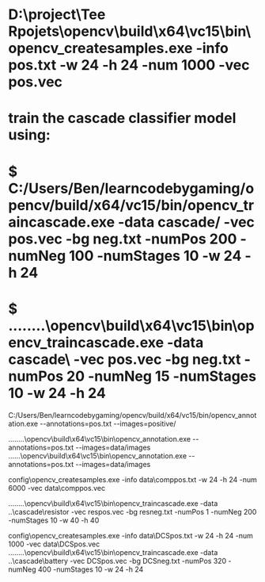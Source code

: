 # D:\project\Tee Rpojets\opencv\build\x64\vc15\bin\opencv_createsamples.exe -info pos.txt -w 24 -h 24 -num 1000 -vec pos.vec

# train the cascade classifier model using:
# $ C:/Users/Ben/learncodebygaming/opencv/build/x64/vc15/bin/opencv_traincascade.exe -data cascade/ -vec pos.vec -bg neg.txt -numPos 200 -numNeg 100 -numStages 10 -w 24 -h 24

# $ ..\..\..\..\opencv\build\x64\vc15\bin\opencv_traincascade.exe -data cascade\ -vec pos.vec -bg neg.txt -numPos 20 -numNeg 15 -numStages 10 -w 24 -h 24

C:/Users/Ben/learncodebygaming/opencv/build/x64/vc15/bin/opencv_annotation.exe --annotations=pos.txt --images=positive/


..\..\..\..\opencv\build\x64\vc15\bin\opencv_annotation.exe --annotations=pos.txt --images=data/images
..\..\..\opencv\build\x64\vc15\bin\opencv_annotation.exe --annotations=pos.txt --images=data/images

config\opencv_createsamples.exe -info data\comppos.txt -w 24 -h 24 -num 6000 -vec data\comppos.vec


..\..\..\..\opencv\build\x64\vc15\bin\opencv_traincascade.exe -data ..\cascade\resistor -vec respos.vec -bg resneg.txt -numPos 1 -numNeg 200 -numStages 10 -w 40 -h 40

config\opencv_createsamples.exe -info data\DCSpos.txt -w 24 -h 24 -num 1000 -vec data\DCSpos.vec
..\..\..\..\opencv\build\x64\vc15\bin\opencv_traincascade.exe -data ..\cascade\battery -vec DCSpos.vec -bg DCSneg.txt -numPos 320 -numNeg 400 -numStages 10 -w 24 -h 24

